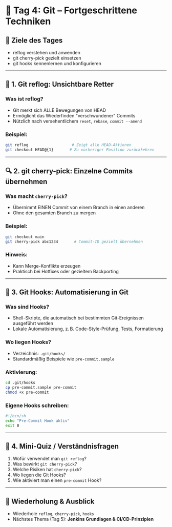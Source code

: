 
# 📅 Tag 4: Git – Fortgeschrittene Techniken

## 🎯 Ziele des Tages
- reflog verstehen und anwenden
- git cherry-pick gezielt einsetzen
- git hooks kennenlernen und konfigurieren

---

## 🧠 1. Git reflog: Unsichtbare Retter

### Was ist reflog?
- Git merkt sich ALLE Bewegungen von HEAD
- Ermöglicht das Wiederfinden "verschwundener" Commits
- Nützlich nach versehentlichem `reset`, `rebase`, `commit --amend`

### Beispiel:
```bash
git reflog                   # Zeigt alle HEAD-Aktionen
git checkout HEAD@{1}       # Zu vorheriger Position zurückkehren
```

---

## 🔍 2. git cherry-pick: Einzelne Commits übernehmen

### Was macht `cherry-pick`?
- Übernimmt EINEN Commit von einem Branch in einen anderen
- Ohne den gesamten Branch zu mergen

### Beispiel:
```bash
git checkout main
git cherry-pick abc1234       # Commit-ID gezielt übernehmen
```

### Hinweis:
- Kann Merge-Konflikte erzeugen
- Praktisch bei Hotfixes oder gezieltem Backporting

---

## 🔧 3. Git Hooks: Automatisierung in Git

### Was sind Hooks?
- Shell-Skripte, die automatisch bei bestimmten Git-Ereignissen ausgeführt werden
- Lokale Automatisierung, z. B. Code-Style-Prüfung, Tests, Formatierung

### Wo liegen Hooks?
- Verzeichnis: `.git/hooks/`
- Standardmäßig Beispiele wie `pre-commit.sample`

### Aktivierung:
```bash
cd .git/hooks
cp pre-commit.sample pre-commit
chmod +x pre-commit
```

### Eigene Hooks schreiben:
```bash
#!/bin/sh
echo "Pre-Commit Hook aktiv"
exit 0
```

---

## 🧪 4. Mini-Quiz / Verständnisfragen

1. Wofür verwendet man `git reflog`?
2. Was bewirkt `git cherry-pick`?
3. Welche Risiken hat `cherry-pick`?
4. Wo liegen die Git Hooks?
5. Wie aktiviert man einen `pre-commit` Hook?

---

## 🔁 Wiederholung & Ausblick

- Wiederhole `reflog`, `cherry-pick`, `hooks`
- Nächstes Thema (Tag 5): **Jenkins Grundlagen & CI/CD-Prinzipien**
